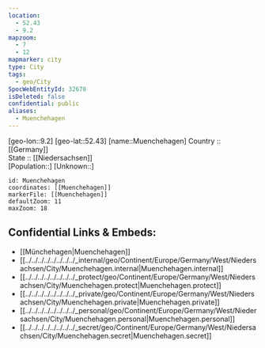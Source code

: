 ```yaml
---
location:
  - 52.43
  - 9.2
mapzoom:
  - 7
  - 12
mapmarker: city
type: City
tags:
  - geo/City
SpocWebEntityId: 32670
isDeleted: false
confidential: public
aliases:
  - Muenchehagen
---
```

[geo-lon::9.2] 
[geo-lat::52.43] 
[name::Muenchehagen] 
Country :: [[Germany]]  
State :: [[Niedersachsen]]  
[Population::] 
[Unknown::] 


```leaflet
id: Muenchehagen
coordinates: [[Muenchehagen]] 
markerFile: [[Muenchehagen]] 
defaultZoom: 11 
maxZoom: 18
```


## Confidential Links & Embeds: 
- [[Münchehagen|Muenchehagen]]  
- [[../../../../../../../../_internal/geo/Continent/Europe/Germany/West/Niedersachsen/City/Muenchehagen.internal|Muenchehagen.internal]] 
- [[../../../../../../../../_protect/geo/Continent/Europe/Germany/West/Niedersachsen/City/Muenchehagen.protect|Muenchehagen.protect]] 
- [[../../../../../../../../_private/geo/Continent/Europe/Germany/West/Niedersachsen/City/Muenchehagen.private|Muenchehagen.private]] 
- [[../../../../../../../../_personal/geo/Continent/Europe/Germany/West/Niedersachsen/City/Muenchehagen.personal|Muenchehagen.personal]] 
- [[../../../../../../../../_secret/geo/Continent/Europe/Germany/West/Niedersachsen/City/Muenchehagen.secret|Muenchehagen.secret]] 
